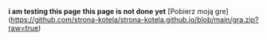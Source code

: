 **i am testing this page**
**this page is not done yet**
[Pobierz moją gre] (https://github.com/strona-kotela/strona-kotela.github.io/blob/main/gra.zip?raw=true)
